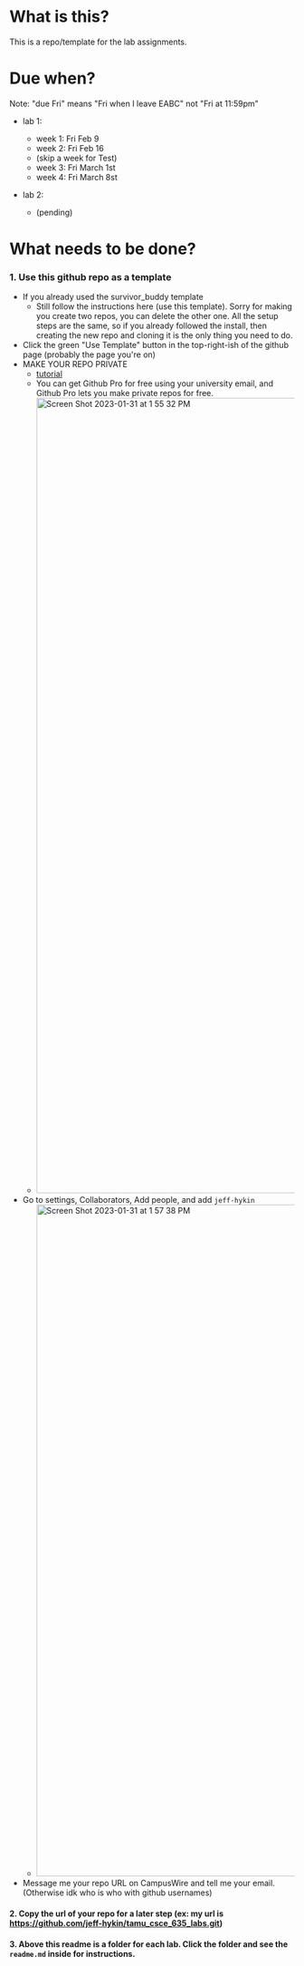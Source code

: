 # What is this?

This is a repo/template for the lab assignments.

# Due when?

Note: "due Fri" means "Fri when I leave EABC" not "Fri at 11:59pm"

- lab 1:
    - week 1: Fri Feb 9
    - week 2: Fri Feb 16
    - (skip a week for Test)
    - week 3: Fri March 1st
    - week 4: Fri March 8st

- lab 2:
    - (pending)

# What needs to be done?

### 1. Use this github repo as a template

- If you already used the survivor_buddy template
    - Still follow the instructions here (use this template). Sorry for making you create two repos, you can delete the other one. All the setup steps are the same, so if you already followed the install, then creating the new repo and cloning it is the only thing you need to do.
- Click the green "Use Template" button in the top-right-ish of the github page (probably the page you're on)
- MAKE YOUR REPO PRIVATE 
    - [tutorial](https://stackoverflow.com/questions/57836411/how-can-i-switch-a-public-repo-to-private-and-vice-versa-on-github)
    - You can get Github Pro for free using your university email, and Github Pro lets you make private repos for free.
    - <img width="1404" alt="Screen Shot 2023-01-31 at 1 55 32 PM" src="https://user-images.githubusercontent.com/17692058/215868334-ee175ad5-9835-435f-ace0-846f2d3564d3.png">
- Go to settings, Collaborators, Add people, and add `jeff-hykin`
    - <img width="1186" alt="Screen Shot 2023-01-31 at 1 57 38 PM" src="https://user-images.githubusercontent.com/17692058/215868976-9207346a-973e-43d4-8b39-6c60b0be2611.png">
- Message me your repo URL on CampusWire and tell me your email. (Otherwise idk who is who with github usernames)

#### 2. Copy the url of your repo for a later step (ex: my url is https://github.com/jeff-hykin/tamu_csce_635_labs.git)
#### 3. Above this readme is a folder for each lab. Click the folder and see the `readme.md` inside for instructions.
